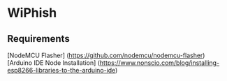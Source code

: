 # WiPhish

## Requirements

[NodeMCU Flasher] (https://github.com/nodemcu/nodemcu-flasher) <br>
[Arduino IDE Node Installation] (https://www.nonscio.com/blog/installing-esp8266-libraries-to-the-arduino-ide)
